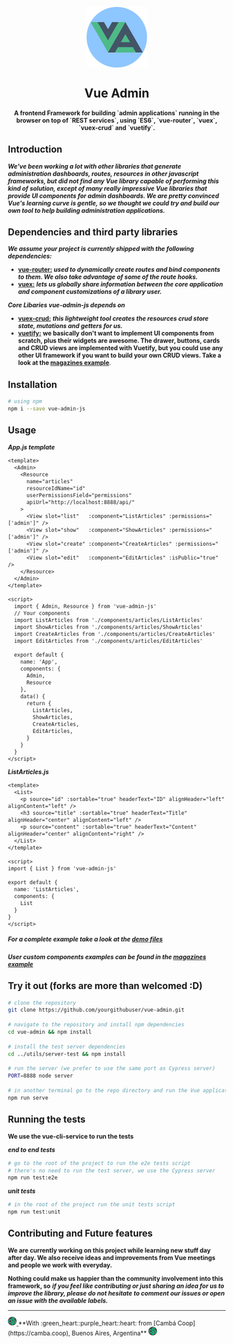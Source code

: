 <p align="center">
  <a target="_blank" rel="noopener noreferrer">
    <img width="140" src="public/logo.png" alt="Vue Admin logo" />
  </a>
</p>

<h1 align="center">Vue Admin</h1>

<h4 align="center">A frontend Framework for building `admin applications` running in the browser on top of `REST services`, using `ES6`, `vue-router`, `vuex`, `vuex-crud` and `vuetify`.</h4>

## Introduction

***We've been working a lot with other libraries that generate administration dashboards, routes, resources in other javascript frameworks, but did not find any Vue library capable of performing this kind of solution, except of many really impressive Vue libraries that provide UI components for admin dashboards. We are pretty convinced Vue's learning curve is gentle, so we thought we could try and build our own tool to help building administration applications.***

## Dependencies and third party libraries

***We assume your project is currently shipped with the following dependencies:***

+   [**vue-router:**](https://github.com/vuejs/vue-router) ***used to dynamically create routes and bind components to them. We also take advantage of some of the route hooks.***
+   [**vuex:**](https://github.com/vuejs/vuex) ***lets us globally share information between the core application and component customizations of a library user.***

***Core Libaries vue-admin-js depends on***

+   [**vuex-crud:**](https://github.com/JiriChara/vuex-crud) ***this lightweight tool creates the resources crud store state, mutations and getters for us.***
+   [**vuetify:**](https://github.com/vuetifyjs/vuetify) **we basically don't want to implement UI components from scratch, plus their widgets are awesome. The drawer, buttons, cards and CRUD views are implemented with Vuetify, but you could use any other UI framework if you want to build your own CRUD views. Take a look at the [magazines example](/demo/components/magazines)**.

## Installation

```bash
# using npm
npm i --save vue-admin-js
```

## Usage

***App.js template***
```vue
<template>
  <Admin>
    <Resource
      name="articles"
      resourceIdName="id"
      userPermissionsField="permissions"
      apiUrl="http://localhost:8888/api/"
    >
      <View slot="list"   :component="ListArticles" :permissions="['admin']" />
      <View slot="show"   :component="ShowArticles" :permissions="['admin']" />
      <View slot="create" :component="CreateArticles" :permissions="['admin']" />
      <View slot="edit"   :component="EditArticles" :isPublic="true" />
    </Resource>
  </Admin>
</template>

<script>
  import { Admin, Resource } from 'vue-admin-js'
  // Your components
  import ListArticles from './components/articles/ListArticles'
  import ShowArticles from './components/articles/ShowArticles'
  import CreateArticles from './components/articles/CreateArticles'
  import EditArticles from './components/articles/EditArticles'

  export default {
    name: 'App',
    components: {
      Admin,
      Resource
    },
    data() {
      return {
        ListArticles,
        ShowArticles,
        CreateArticles,
        EditArticles,
      }
    }
  }
</script>
```

***ListArticles.js***
```vue
<template>
  <List>
    <p source="id" :sortable="true" headerText="ID" alignHeader="left" alignContent="left" />
    <h3 source="title" :sortable="true" headerText="Title" alignHeader="center" alignContent="left" />
    <p source="content" :sortable="true" headerText="Content" alignHeader="center" alignContent="right" />
  </List>
</template>

<script>
import { List } from 'vue-admin-js'

export default {
  name: 'ListArticles',
  components: {
    List
  }
}
</script>
```

##### For a complete example take a look at the [demo files](/demo)

##### User custom components examples can be found in the [magazines example](/demo/components/magazines)

## Try it out (forks are more than welcomed :D)

```bash
# clone the repository
git clone https://github.com/yourgithubuser/vue-admin.git

# navigate to the repository and install npm dependencies
cd vue-admin && npm install

# install the test server dependencies
cd ../utils/server-test && npm install

# run the server (we prefer to use the same port as Cypress server)
PORT=8888 node server

# in another terminal go to the repo directory and run the Vue application
npm run serve
```

## Running the tests

**We use the vue-cli-service to run the tests**

***end to end tests***
```bash
# go to the root of the project to run the e2e tests script
# there's no need to run the test server, we use the Cypress server
npm run test:e2e
```

***unit tests***
```bash
# in the root of the project run the unit tests script
npm run test:unit
```

## Contributing and Future features

**We are currently working on this project while learning new stuff day after day. We also receive ideas and improvements from Vue meetings and people we work with everyday.**

**Nothing could make us happier than the community involvement into this framework, so**
***if you feel like contributing or just sharing an idea for us to improve the library, please do not hesitate to comment our issues or open an issue with the available labels.***

---
<p>
<a href="https://vuejs.org" target="_blank" rel="noopener noreferrer">
  <img class="margin" width="20" src="public/camba_icon.png" alt="Cambá logo" />
</a>
**With :green_heart::purple_heart::heart: from [Cambá Coop](https://camba.coop), Buenos Aires, Argentina**
<a href="https://vuejs.org" target="_blank" rel="noopener noreferrer">
  <img class="margin" width="20" src="public/camba_icon.png" alt="Cambá logo" />
</a>
</p>
